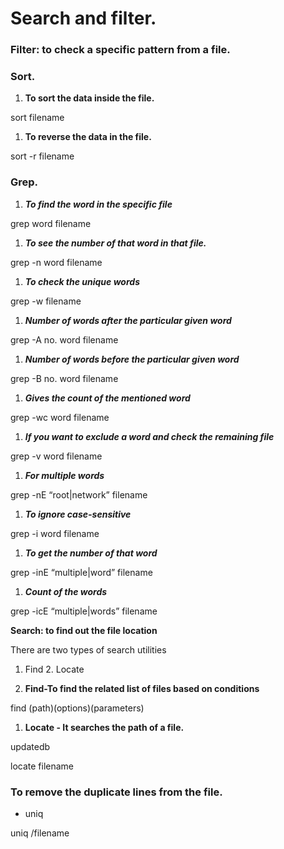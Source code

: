 # Search and filter.


### Filter: to check a specific pattern from a file.

### Sort.

1. **To sort the data inside the file.**

sort filename 

1. **To reverse the data in the file.**

sort -r filename

### Grep.

1. ***To find the word in the specific file***

grep word filename

1. ***To see the number of that word in that file.***

grep -n word filename

1. ***To check the unique words***

grep -w filename

1. ***Number of words after the particular given word***

grep -A no. word filename

1. ***Number of words before the particular given word***

grep -B no. word filename

1. ***Gives the count of the mentioned word***

grep -wc word filename

1. ***If you want to exclude a word and check the remaining file***

grep -v word filename

1. ***For multiple words***

grep -nE “root|network” filename

1. ***To ignore case-sensitive***

grep -i word filename

1. ***To get the number of that word***

grep -inE “multiple|word” filename

1. ***Count of the words***

grep -icE “multiple|words” filename

**Search: to find out the file location**

There are two types of search utilities

1. Find                                             2. Locate

1. **Find-To find the related list of files based on conditions**

find (path)(options)(parameters)

1. **Locate - It searches the path of a file.**

updatedb

locate filename

### **To remove the duplicate lines from the file.**

- uniq

uniq  /filename
